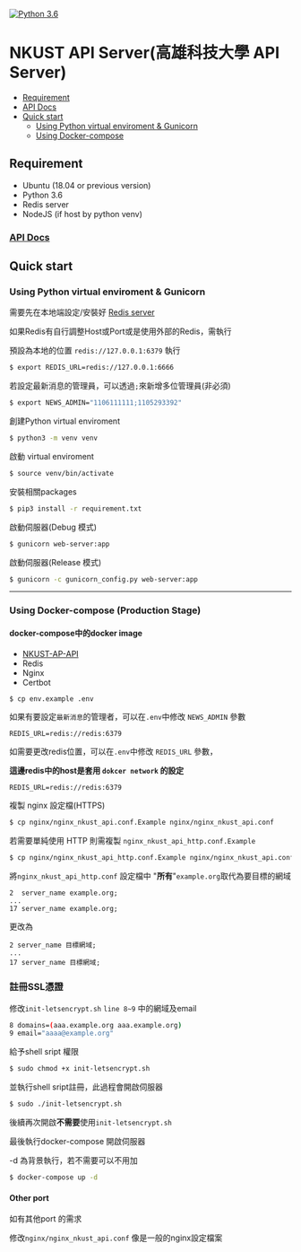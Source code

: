 [![Python 3.6](https://img.shields.io/badge/python-3.6-blue.svg)](https://www.python.org/downloads/release/python-360/)


 NKUST API Server(高雄科技大學 API Server)
==========
* [Requirement](#requirement)
* [API Docs](#api-docs)
* [Quick start](#quick-start)
   * [Using Python virtual enviroment & Gunicorn](#using-python-virtual-enviroment-&-gunicorn)
   * [Using Docker-compose](#using-docker-compose)
      

Requirement
---
- Ubuntu (18.04 or previous version)
- Python 3.6
- Redis server
- NodeJS (if host by python venv)

### [API Docs](https://github.com/NKUST-ITC/NKUST-AP-API/tree/master/docs)



Quick start
---
### Using Python virtual enviroment & Gunicorn

需要先在本地端設定/安裝好 [Redis server](https://redis.io/)

如果Redis有自行調整Host或Port或是使用外部的Redis，需執行

預設為本地的位置 `redis://127.0.0.1:6379` 執行

```bash
$ export REDIS_URL=redis://127.0.0.1:6666
```

若設定最新消息的管理員，可以透過`;`來新增多位管理員(非必須)

```bash
$ export NEWS_ADMIN="1106111111;1105293392"
```

創建Python virtual enviroment

```bash
$ python3 -m venv venv
```

啟動 virtual enviroment

```bash
$ source venv/bin/activate
```

安裝相關packages

```bash
$ pip3 install -r requirement.txt
```

啟動伺服器(Debug 模式)

```bash
$ gunicorn web-server:app
```

啟動伺服器(Release 模式)

```bash
$ gunicorn -c gunicorn_config.py web-server:app
```

---



### Using Docker-compose (Production Stage)

#### docker-compose中的docker image

* [NKUST-AP-API](https://cloud.docker.com/u/nkustitc/repository/docker/nkustitc/nkust-ap-api/general)
* Redis
* Nginx
* Certbot



```bash
$ cp env.example .env
```

如果有要設定`最新消息`的管理者，可以在`.env`中修改 `NEWS_ADMIN` 參數

```
REDIS_URL=redis://redis:6379
```

如需要更改redis位置，可以在`.env`中修改 `REDIS_URL` 參數，

**這邊redis中的host是套用 `dokcer network` 的設定**

```
REDIS_URL=redis://redis:6379
```

複製 nginx 設定檔(HTTPS)

```bash
$ cp nginx/nginx_nkust_api.conf.Example nginx/nginx_nkust_api.conf
```

若需要單純使用 HTTP 則需複製 `nginx_nkust_api_http.conf.Example`

```bash
$ cp nginx/nginx_nkust_api_http.conf.Example nginx/nginx_nkust_api.conf
```

將`nginx_nkust_api_http.conf` 設定檔中 "**所有**"`example.org`取代為要目標的網域

```
2  server_name example.org;
...
17 server_name example.org;
```
更改為
```
2 server_name 目標網域;
...
17 server_name 目標網域;
```

### 註冊SSL憑證

修改`init-letsencrypt.sh` `line 8~9` 中的網域及email

```bash
8 domains=(aaa.example.org aaa.example.org)
9 email="aaaa@example.org" 
```

給予shell sript 權限

```bash
$ sudo chmod +x init-letsencrypt.sh
```

並執行shell sript註冊，此過程會開啟伺服器

```bash
$ sudo ./init-letsencrypt.sh
```

後續再次開啟**不需要**使用`init-letsencrypt.sh` 

最後執行docker-compose 開啟伺服器

-d 為背景執行，若不需要可以不用加

```bash
$ docker-compose up -d 
```

#### Other port 

如有其他port 的需求

修改`nginx/nginx_nkust_api.conf` 像是一般的nginx設定檔案